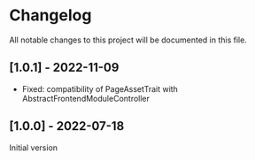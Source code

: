 # Changelog
All notable changes to this project will be documented in this file.

## [1.0.1] - 2022-11-09
- Fixed: compatibility of PageAssetTrait with AbstractFrontendModuleController  

## [1.0.0] - 2022-07-18
Initial version